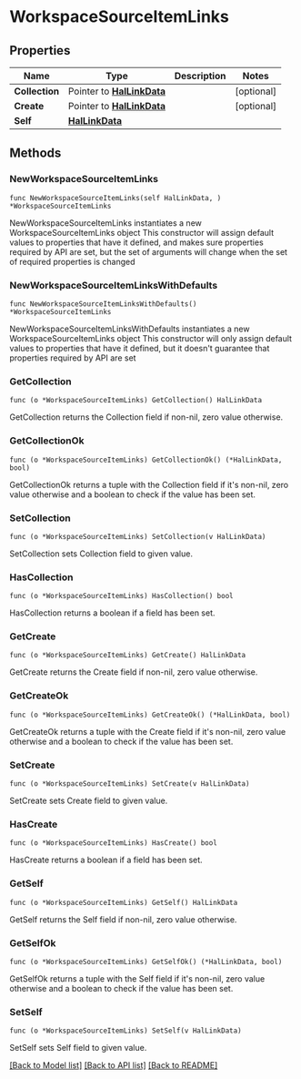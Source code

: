 <!--
Copyright (C) 2020-2023 Arm Limited or its affiliates and Contributors. All rights reserved.
SPDX-License-Identifier: Apache-2.0
-->
# WorkspaceSourceItemLinks

## Properties

Name | Type | Description | Notes
------------ | ------------- | ------------- | -------------
**Collection** | Pointer to [**HalLinkData**](HalLinkData.md) |  | [optional] 
**Create** | Pointer to [**HalLinkData**](HalLinkData.md) |  | [optional] 
**Self** | [**HalLinkData**](HalLinkData.md) |  | 

## Methods

### NewWorkspaceSourceItemLinks

`func NewWorkspaceSourceItemLinks(self HalLinkData, ) *WorkspaceSourceItemLinks`

NewWorkspaceSourceItemLinks instantiates a new WorkspaceSourceItemLinks object
This constructor will assign default values to properties that have it defined,
and makes sure properties required by API are set, but the set of arguments
will change when the set of required properties is changed

### NewWorkspaceSourceItemLinksWithDefaults

`func NewWorkspaceSourceItemLinksWithDefaults() *WorkspaceSourceItemLinks`

NewWorkspaceSourceItemLinksWithDefaults instantiates a new WorkspaceSourceItemLinks object
This constructor will only assign default values to properties that have it defined,
but it doesn't guarantee that properties required by API are set

### GetCollection

`func (o *WorkspaceSourceItemLinks) GetCollection() HalLinkData`

GetCollection returns the Collection field if non-nil, zero value otherwise.

### GetCollectionOk

`func (o *WorkspaceSourceItemLinks) GetCollectionOk() (*HalLinkData, bool)`

GetCollectionOk returns a tuple with the Collection field if it's non-nil, zero value otherwise
and a boolean to check if the value has been set.

### SetCollection

`func (o *WorkspaceSourceItemLinks) SetCollection(v HalLinkData)`

SetCollection sets Collection field to given value.

### HasCollection

`func (o *WorkspaceSourceItemLinks) HasCollection() bool`

HasCollection returns a boolean if a field has been set.

### GetCreate

`func (o *WorkspaceSourceItemLinks) GetCreate() HalLinkData`

GetCreate returns the Create field if non-nil, zero value otherwise.

### GetCreateOk

`func (o *WorkspaceSourceItemLinks) GetCreateOk() (*HalLinkData, bool)`

GetCreateOk returns a tuple with the Create field if it's non-nil, zero value otherwise
and a boolean to check if the value has been set.

### SetCreate

`func (o *WorkspaceSourceItemLinks) SetCreate(v HalLinkData)`

SetCreate sets Create field to given value.

### HasCreate

`func (o *WorkspaceSourceItemLinks) HasCreate() bool`

HasCreate returns a boolean if a field has been set.

### GetSelf

`func (o *WorkspaceSourceItemLinks) GetSelf() HalLinkData`

GetSelf returns the Self field if non-nil, zero value otherwise.

### GetSelfOk

`func (o *WorkspaceSourceItemLinks) GetSelfOk() (*HalLinkData, bool)`

GetSelfOk returns a tuple with the Self field if it's non-nil, zero value otherwise
and a boolean to check if the value has been set.

### SetSelf

`func (o *WorkspaceSourceItemLinks) SetSelf(v HalLinkData)`

SetSelf sets Self field to given value.



[[Back to Model list]](../README.md#documentation-for-models) [[Back to API list]](../README.md#documentation-for-api-endpoints) [[Back to README]](../README.md)


